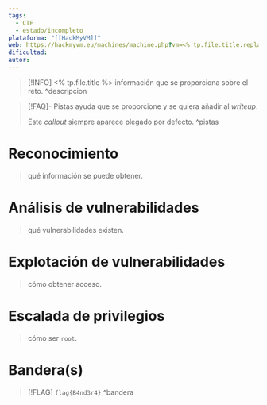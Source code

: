 ```yaml
---
tags:
  - CTF
  - estado/incompleto
plataforma: "[[HackMyVM]]"
web: https://hackmyvm.eu/machines/machine.php?vm=<% tp.file.title.replace(/ /g, '') %>
dificultad: 
autor:
---
```

> [!INFO] <% tp.file.title %>
>  información que se proporciona sobre el reto.
^descripcion

> [!FAQ]- Pistas
> ayuda que se proporcione y se quiera añadir al *writeup*.
> 
> Este *callout* siempre aparece plegado por defecto.
^pistas

# Reconocimiento

> qué información se puede obtener.

# Análisis de vulnerabilidades

> qué vulnerabilidades existen.

# Explotación de vulnerabilidades

> cómo obtener acceso.

# Escalada de privilegios

> cómo ser `root`.

# Bandera(s)

> [!FLAG] `flag{B4nd3r4}`
^bandera
